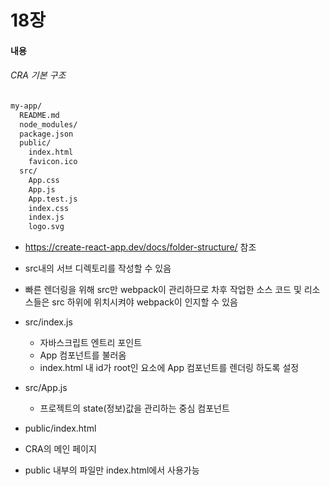 # 18장

#### 내용 

###### CRA 기본 구조 

```sh
my-app/
  README.md
  node_modules/
  package.json
  public/
    index.html
    favicon.ico
  src/
    App.css
    App.js
    App.test.js
    index.css
    index.js
    logo.svg
```
- https://create-react-app.dev/docs/folder-structure/ 참조 
- src내의 서브 디렉토리를 작성할 수 있음 
- 빠른 렌더링을 위해 src만 webpack이 관리하므로 차후 작업한 소스 코드 및 리소스들은 src 하위에 위치시켜야 webpack이 인지할 수 있음 
- src/index.js
    - 자바스크립트 엔트리 포인트
    - App 컴포넌트를 불러옴 
    - index.html 내 id가 root인 요소에 App 컴포넌트를 렌더링 하도록 설정

- src/App.js
    - 프로젝트의 state(정보)값을 관리하는 중심 컴포넌트

- public/index.html 
 - CRA의 메인 페이지
 - public 내부의 파일만 index.html에서 사용가능 